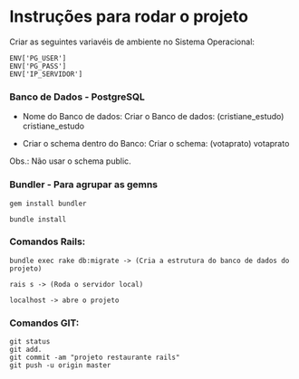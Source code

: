 # Instruções para rodar o projeto

Criar as seguintes variavéis de ambiente no Sistema Operacional:

    ENV['PG_USER']
    ENV['PG_PASS']
    ENV['IP_SERVIDOR']

### Banco de Dados - PostgreSQL 

- Nome do Banco de dados: 
Criar o Banco de dados: (cristiane_estudo)
    cristiane_estudo

- Criar o schema dentro do Banco: 
Criar o schema: (votaprato)
    votaprato

Obs.: Não usar o schema public.

### Bundler - Para agrupar as gemns
```
gem install bundler
```

```
bundle install

```

### Comandos Rails:

```
bundle exec rake db:migrate -> (Cria a estrutura do banco de dados do projeto)

rais s -> (Roda o servidor local) 

localhost -> abre o projeto

```

### Comandos GIT:

```
git status
git add.
git commit -am "projeto restaurante rails"
git push -u origin master
```
